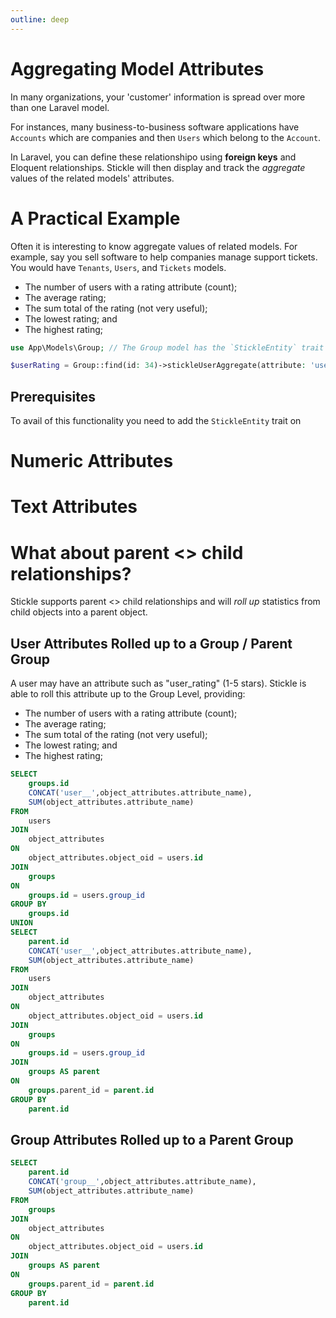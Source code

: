 ```yaml
---
outline: deep
---
```


# Aggregating Model Attributes

In many organizations, your 'customer' information is spread over more than one Laravel model.

For instances, many business-to-business software applications have `Accounts` which are companies and then `Users` which belong to the `Account`.

In Laravel, you can define these relationshipo using **foreign keys** and Eloquent relationships. Stickle will then display and track the _aggregate_ values of the related models' attributes.

# A Practical Example

Often it is interesting to know aggregate values of related models. For example, say you sell software to help companies manage support tickets. You would have `Tenants`, `Users`, and `Tickets` models.

-   The number of users with a rating attribute (count);
-   The average rating;
-   The sum total of the rating (not very useful);
-   The lowest rating; and
-   The highest rating;

```php
use App\Models\Group; // The Group model has the `StickleEntity` trait

$userRating = Group::find(id: 34)->stickleUserAggregate(attribute: 'user_rating', aggregate: 'MAX', include_children: false);
```

## Prerequisites

To avail of this functionality you need to add the `StickleEntity` trait on

# Numeric Attributes

# Text Attributes

# What about parent <> child relationships?

Stickle supports parent <> child relationships and will _roll up_ statistics from child objects into a parent object.

## User Attributes Rolled up to a Group / Parent Group

A user may have an attribute such as "user_rating" (1-5 stars). Stickle is able to roll this attribute up to the Group Level, providing:

-   The number of users with a rating attribute (count);
-   The average rating;
-   The sum total of the rating (not very useful);
-   The lowest rating; and
-   The highest rating;

```sql
SELECT
    groups.id
    CONCAT('user__',object_attributes.attribute_name),
    SUM(object_attributes.attribute_name)
FROM
    users
JOIN
    object_attributes
ON
    object_attributes.object_oid = users.id
JOIN
    groups
ON
    groups.id = users.group_id
GROUP BY
    groups.id
UNION
SELECT
    parent.id
    CONCAT('user__',object_attributes.attribute_name),
    SUM(object_attributes.attribute_name)
FROM
    users
JOIN
    object_attributes
ON
    object_attributes.object_oid = users.id
JOIN
    groups
ON
    groups.id = users.group_id
JOIN
    groups AS parent
ON
    groups.parent_id = parent.id
GROUP BY
    parent.id
```

## Group Attributes Rolled up to a Parent Group

```sql
SELECT
    parent.id
    CONCAT('group__',object_attributes.attribute_name),
    SUM(object_attributes.attribute_name)
FROM
    groups
JOIN
    object_attributes
ON
    object_attributes.object_oid = users.id
JOIN
    groups AS parent
ON
    groups.parent_id = parent.id
GROUP BY
    parent.id
```
